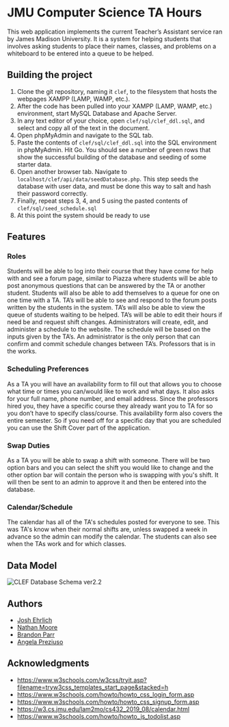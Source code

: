 # JMU Computer Science TA Hours

This web application implements the current Teacher’s Assistant service ran by James Madison University.  It is a system for helping students that involves asking students to place their names, classes, and problems on a whiteboard to be entered into a queue to be helped.

## Building the project
1. Clone the git repository, naming it `clef`,  to the filesystem that hosts the webpages XAMPP (LAMP,  WAMP, etc.).
2. After the code has been pulled into your XAMPP (LAMP,  WAMP, etc.) environment, start MySQL Database and Apache Server.  
3. In any text editor of your choice, open `clef/sql/clef_ddl.sql`, and select and copy all of the text in the document. 
4. Open phpMyAdmin and navigate to the SQL tab.
5. Paste the contents of `clef/sql/clef_ddl.sql` into the SQL environment in phpMyAdmin. Hit Go. You should see a number of green rows that show the successful building of the database and seeding of some starter data. 
6. Open another browser tab. Navigate to `localhost/clef/api/data/seedDatabase.php`. This step seeds the database with user data, and must be done this way to salt and hash their password correctly. 
7. Finally, repeat steps 3, 4, and 5 using the pasted contents of `clef/sql/seed_schedule.sql`
8. At this point the system should be ready to use

## Features
### Roles

Students will be able to log into their course that they have come for help with and see a forum page, similar to Piazza where students will be able to post anonymous questions that can be answered by the TA or another student. Students will also be able to add themselves to a queue for one on one time with a TA. 
TA’s will be able to see and respond to the forum posts written by the students in the system. TA’s will also be able to view the queue of students waiting to be helped. TA’s will be able to edit their hours if need be and request shift changes.
Administrators will create, edit, and administer a schedule to the website. The schedule will be based on the inputs given by the TA’s. An administrator is the only person that can confirm and commit schedule changes between TA’s. 
Professors that is in the works.
### Scheduling Preferences
As a TA you will have an availability form to fill out that allows you to choose what time or times you can/would like to work and what days.  It also asks for your full name, phone number, and email address.  Since the professors hired you, they have a specific course they already want you to TA for so you don’t have to specify class/course.
This availability form also covers the entire semester. So if you need off for a specific day that you are scheduled you can use the Shift Cover part of the application.
### Swap Duties
As a TA you will be able to swap a shift with someone.  There will be two option bars and you can select the shift you would like to change and the other option bar will contain the person who is swapping with you's shift. It will then be sent to an admin to approve it and then be entered into the database. 
### Calendar/Schedule
The calendar has all of the TA's schedules posted for everyone to see.  This was TA's know when their normal shifts are, unless swapped a week in advance so the admin can modify the calendar.  The students can also see when the TAs work and for which classes.

## Data Model
![CLEF Database Schema ver2.2](clef_schema_ver2.2.png)

## Authors

* [Josh Ehrlich](https://github.com/joshehrlich24/)
* [Nathan Moore](https://github.com/nathan-moore-97/)
* [Brandon Parr](https://github.com/parrbt/)
* [Angela Preziuso](https://github.com/angpreziuso/)

## Acknowledgments
* https://www.w3schools.com/w3css/tryit.asp?filename=tryw3css_templates_start_page&stacked=h
* https://www.w3schools.com/howto/howto_css_login_form.asp
* https://www.w3schools.com/howto/howto_css_signup_form.asp
* https://w3.cs.jmu.edu/lam2mo/cs432_2019_08/calendar.html
* https://www.w3schools.com/howto/howto_js_todolist.asp
